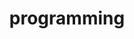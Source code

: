 ---
title: programming
related: ["java", "api"]
icon: fas fa-brackets-curly
link: /category/programming
---